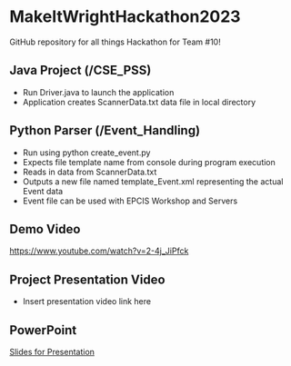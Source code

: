 # MakeItWrightHackathon2023
GitHub repository for all things Hackathon for Team #10!

## Java Project (/CSE_PSS)
- Run Driver.java to launch the application
- Application creates ScannerData.txt data file in local directory

## Python Parser (/Event_Handling)
- Run using python create_event.py
- Expects file template name from console during program execution
- Reads in data from ScannerData.txt
- Outputs a new file named template_Event.xml representing the actual Event data
- Event file can be used with EPCIS Workshop and Servers


## Demo Video
https://www.youtube.com/watch?v=2-4j_JiPfck

## Project Presentation Video
- Insert presentation video link here

## PowerPoint 
[Slides for Presentation](https://github.com/ReeseHatfield/MakeItWrightHackathon2023/blob/main/G10_Hackathon-23.pptx)
